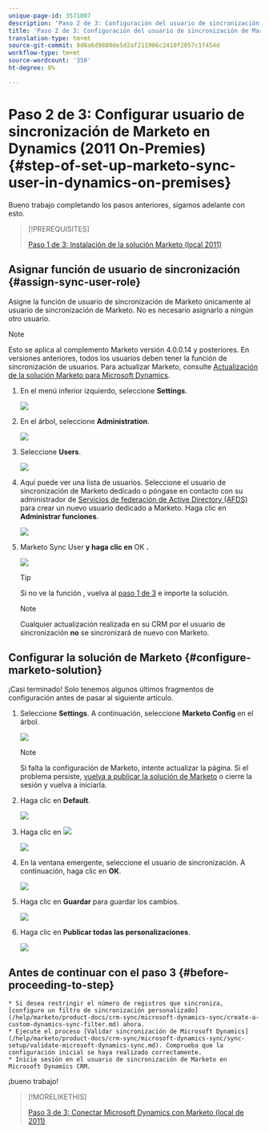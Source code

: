 ```yaml
---
unique-page-id: 3571807
description: 'Paso 2 de 3: Configuración del usuario de sincronización de Marketo en Dynamics (2011 On-Premies) - Marketo Docs - Documentación del producto'
title: 'Paso 2 de 3: Configuración del usuario de sincronización de Marketo en Dynamics (local de 2011)'
translation-type: tm+mt
source-git-commit: 9d8a6d9880de5d2af211906c2410f2057c1f454d
workflow-type: tm+mt
source-wordcount: '350'
ht-degree: 0%

---
```



# Paso 2 de 3: Configurar usuario de sincronización de Marketo en Dynamics (2011 On-Premies) {#step-of-set-up-marketo-sync-user-in-dynamics-on-premises}

Bueno trabajo completando los pasos anteriores, sigamos adelante con esto.

>[!PREREQUISITES]
>
>[Paso 1 de 3: Instalación de la solución Marketo (local 2011)](/help/marketo/product-docs/crm-sync/microsoft-dynamics-sync/sync-setup/microsoft-dynamics-2011-on-premises/step-1-of-3-install.md)

## Asignar función de usuario de sincronización {#assign-sync-user-role}

Asigne la función de usuario de sincronización de Marketo únicamente al usuario de sincronización de Marketo. No es necesario asignarlo a ningún otro usuario.

>[!NOTE]
>
>Esto se aplica al complemento Marketo versión 4.0.0.14 y posteriores. En versiones anteriores, todos los usuarios deben tener la función de sincronización de usuarios. Para actualizar Marketo, consulte [Actualización de la solución Marketo para Microsoft Dynamics](/help/marketo/product-docs/crm-sync/microsoft-dynamics-sync/sync-setup/update-the-marketo-solution-for-microsoft-dynamics.md).

1. En el menú inferior izquierdo, seleccione **Settings**.

   ![](assets/image2015-4-2-14-3a2-3a40.png)

1. En el árbol, seleccione **Administration**.

   ![](assets/image2015-4-2-14-3a3-3a30.png)

1. Seleccione **Users**.

   ![](assets/image2015-4-2-14-3a4-3a37.png)

1. Aquí puede ver una lista de usuarios. Seleccione el usuario de sincronización de Marketo dedicado o póngase en contacto con su administrador de [Servicios de federación de Active Directory (AFDS)](https://msdn.microsoft.com/en-us/library/bb897402.aspx) para crear un nuevo usuario dedicado a Marketo. Haga clic en **Administrar funciones**.

   ![](assets/image2015-4-2-14-3a11-3a7.png)

1. Marketo Sync User **y haga clic en** OK **.**

   ![](assets/image2015-4-2-14-3a15-3a0.png)

   >[!TIP]
   >
   >Si no ve la función , vuelva al [paso 1 de 3](/help/marketo/product-docs/crm-sync/microsoft-dynamics-sync/sync-setup/microsoft-dynamics-2011-on-premises/step-1-of-3-install.md) e importe la solución.

   >[!NOTE]
   >
   >Cualquier actualización realizada en su CRM por el usuario de sincronización **no** se sincronizará de nuevo con Marketo.

## Configurar la solución de Marketo {#configure-marketo-solution}

¡Casi terminado! Solo tenemos algunos últimos fragmentos de configuración antes de pasar al siguiente artículo.

1. Seleccione **Settings**. A continuación, seleccione **Marketo Config** en el árbol.

   ![](assets/image2015-4-2-14-3a20-3a51.png)

   >[!NOTE]
   >
   >Si falta la configuración de Marketo, intente actualizar la página. Si el problema persiste, [vuelva a publicar la solución de Marketo](/help/marketo/product-docs/crm-sync/microsoft-dynamics-sync/sync-setup/microsoft-dynamics-2011-on-premises/step-1-of-3-install.md) o cierre la sesión y vuelva a iniciarla.

1. Haga clic en **Default**.

   ![](assets/image2015-4-2-14-3a27-3a30.png)

1. Haga clic en ![](assets/image2015-4-2-14-3a29-3a1.png)

   ![](assets/image2015-4-2-14-3a28-3a40.png)

1. En la ventana emergente, seleccione el usuario de sincronización. A continuación, haga clic en **OK**.

   ![](assets/image2015-4-2-14-3a32-3a43.png)

1. Haga clic en **Guardar** para guardar los cambios.

   ![](assets/image2015-4-2-14-3a34-3a15.png)

1. Haga clic en **Publicar todas las personalizaciones**.

   ![](assets/publish-all-customizations1.png)

## Antes de continuar con el paso 3 {#before-proceeding-to-step}

    * Si desea restringir el número de registros que sincroniza, [configure un filtro de sincronización personalizado](/help/marketo/product-docs/crm-sync/microsoft-dynamics-sync/create-a-custom-dynamics-sync-filter.md) ahora.
    * Ejecute el proceso [Validar sincronización de Microsoft Dynamics](/help/marketo/product-docs/crm-sync/microsoft-dynamics-sync/sync-setup/validate-microsoft-dynamics-sync.md). Comprueba que la configuración inicial se haya realizado correctamente.
    * Inicie sesión en el usuario de sincronización de Marketo en Microsoft Dynamics CRM.

¡bueno trabajo!

>[!MORELIKETHIS]
>
>[Paso 3 de 3: Conectar Microsoft Dynamics con Marketo (local de 2011)](/help/marketo/product-docs/crm-sync/microsoft-dynamics-sync/sync-setup/microsoft-dynamics-2011-on-premises/step-3-of-3-connect.md)
